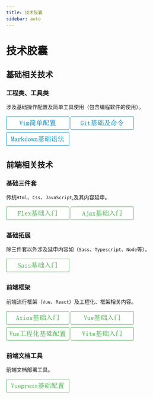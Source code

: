 ```yaml
---
title: 技术胶囊
sidebar: auto
---
```


# 技术胶囊

## 基础相关技术

### 工程类、工具类

涉及基础操作配置及简单工具使用（包含编程软件的使用）。

[![vim](../.vuepress/public/vimpz.png)](vim简单配置.md) 	[![git](../.vuepress/public/gitbase.png)](git基础及命令.md)		[![markdown](../.vuepress/public/markdown.png)](markdown基本语法.md)

## 前端相关技术

### 基础三件套

传统`Html`、`Css`、`JavaScript`,及其内容延申。

[![flex](../.vuepress/public/flex.png)](flex基础入门.md)		[![ajax](../.vuepress/public/ajax.png)](ajax入门.md)		

### 基础拓展

除三件套以外涉及延申内容如（`Sass`、`Typescript`、`Node`等）。

[![sass](../.vuepress/public/sass.png)](sass基础入门.md)

### 前端框架

前端流行框架（`Vue`、`React`）及工程化、框架相关内容。

[![axios](../.vuepress/public/axios.png)](axios入门.md)	[![vue](../.vuepress/public/vue.png)](vue基础入门.md)	[![vue工程](../.vuepress/public/vue-project.png)](vue工程化基础配置.md)	[![vite](../.vuepress/public/vite.png)](vite基础入门.md)	

### 前端文档工具

前端文档部署工具。

[![vuepress](../.vuepress/public/vuepress.png)](vuepress基础配置.md)

